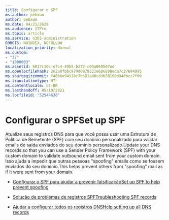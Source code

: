 ```yaml
---
title: Configurar o SPF
ms.author: pebaum
author: pebaum
ms.date: 04/21/2020
ms.audience: ITPro
ms.topic: article
ms.service: o365-administration
ROBOTS: NOINDEX, NOFOLLOW
localization_priority: Normal
ms.custom:
- "37"
- "1000003"
ms.assetid: 6817c10c-e7c4-49b5-b272-c09a869567ed
ms.openlocfilehash: 2e2a8fbbc979d0079321e68e808eda7c37694995
ms.sourcegitcommit: f4866e94918c7b591ad0cd3b58169d340bcc7f00
ms.translationtype: MT
ms.contentlocale: pt-BR
ms.lasthandoff: 05/19/2021
ms.locfileid: "52544638"
---
```

# <a name="set-up-spf"></a><span data-ttu-id="e8d33-102">Configurar o SPF</span><span class="sxs-lookup"><span data-stu-id="e8d33-102">Set up SPF</span></span>

<span data-ttu-id="e8d33-103">Atualize seus registros DNS para que você possa usar uma Estrutura de Política de Remetente (SPF) com seu domínio personalizado para validar emails de saída enviados do seu domínio personalizado.</span><span class="sxs-lookup"><span data-stu-id="e8d33-103">Update your DNS records so that you can use a Sender Policy Framework (SPF) with your custom domain to validate outbound email sent from your custom domain.</span></span> <span data-ttu-id="e8d33-104">Isso ajuda a impedir que outras pessoas "spoofing" emails como se fossem enviados do seu domínio.</span><span class="sxs-lookup"><span data-stu-id="e8d33-104">This helps prevent others from "spoofing" mail as if it were sent from your domain.</span></span>
  
- [<span data-ttu-id="e8d33-105">Configurar o SPF para ajudar a prevenir falsificação</span><span class="sxs-lookup"><span data-stu-id="e8d33-105">Set up SPF to help prevent spoofing</span></span>](/microsoft-365/security/office-365-security/set-up-spf-in-office-365-to-help-prevent-spoofing)

- [<span data-ttu-id="e8d33-106">Solução de problemas de registros SPF</span><span class="sxs-lookup"><span data-stu-id="e8d33-106">Troubleshooting SPF records</span></span>](/microsoft-365/security/office-365-security/how-office-365-uses-spf-to-prevent-spoofing#SPFTroubleshoot)

- [<span data-ttu-id="e8d33-107">Ajudar a configurar todos os registros DNS</span><span class="sxs-lookup"><span data-stu-id="e8d33-107">Help setting up all DNS records</span></span>](/microsoft-365/admin/get-help-with-domains/create-dns-records-at-any-dns-hosting-provider)
